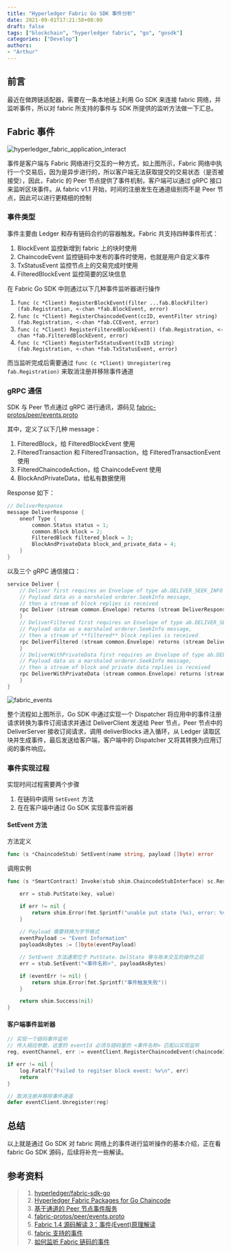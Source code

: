 ```yaml
---
title: "Hyperledger Fabric Go SDK 事件分析"
date: 2021-09-01T17:21:58+08:00
draft: false
tags: ["blockchain", "hyperledger fabric", "go", "gosdk"]
categories: ["Develop"]
authors:
- "Arthur"
---
```


## 前言

最近在做跨链适配器，需要在一条本地链上利用 Go SDK 来连接 fabric 网络，并监听事件，所以对 fabric 所支持的事件与 SDK 所提供的监听方法做一下汇总。

## Fabric 事件

![hyperledger_fabric_application_interact](https://cdn.jsdelivr.net/gh/pseudoyu/image-hosting@master/images/hyperledger_fabric_application_interact.png)

事件是客户端与 Fabric 网络进行交互的一种方式，如上图所示，Fabric 网络中执行一个交易后，因为是异步进行的，所以客户端无法获取提交的交易状态（是否被接受），因此，Fabric 的 Peer 节点提供了事件机制，客户端可以通过 gRPC 接口来监听区块事件。从 fabric v1.1 开始，时间的注册发生在通道级别而不是 Peer 节点，因此可以进行更精细的控制

### 事件类型

事件主要由 Ledger 和存有链码合约的容器触发。Fabric 共支持四种事件形式：

1. BlockEvent 监控新增到 fabric 上的块时使用
2. ChaincodeEvent 监控链码中发布的事件时使用，也就是用户自定义事件
3. TxStatusEvent 监控节点上的交易完成时使用
4. FilteredBlockEvent 监控简要的区块信息

在 Fabric Go SDK 中则通过以下几种事件监听器进行操作

1. `func (c *Client) RegisterBlockEvent(filter ...fab.BlockFilter) (fab.Registration, <-chan *fab.BlockEvent, error)`
2. `func (c *Client) RegisterChaincodeEvent(ccID, eventFilter string) (fab.Registration, <-chan *fab.CCEvent, error)`
3. `func (c *Client) RegisterFilteredBlockEvent() (fab.Registration, <-chan *fab.FilteredBlockEvent, error)`
4. `func (c *Client) RegisterTxStatusEvent(txID string) (fab.Registration, <-chan *fab.TxStatusEvent, error)`

而当监听完成后需要通过 `func (c *Client) Unregister(reg fab.Registration)` 来取消注册并移除事件通道

### gRPC 通信

SDK 与 Peer 节点通过 gRPC 进行通讯，源码见 [fabric-protos/peer/events.proto](https://github.com/hyperledger/fabric-protos/blob/main/peer/events.proto)

其中，定义了以下几种 message：

1. FilteredBlock，给 FilteredBlockEvent 使用
2. FilteredTransaction 和 FilteredTransaction，给 FilteredTransactionEvent 使用
3. FilteredChaincodeAction，给 ChaincodeEvent 使用
4. BlockAndPrivateData，给私有数据使用

Response 如下：

```go
// DeliverResponse
message DeliverResponse {
    oneof Type {
        common.Status status = 1;
        common.Block block = 2;
        FilteredBlock filtered_block = 3;
        BlockAndPrivateData block_and_private_data = 4;
    }
}
```

以及三个 gRPC 通信接口：

```go
service Deliver {
    // Deliver first requires an Envelope of type ab.DELIVER_SEEK_INFO with
    // Payload data as a marshaled orderer.SeekInfo message,
    // then a stream of block replies is received
    rpc Deliver (stream common.Envelope) returns (stream DeliverResponse) {
    }
    // DeliverFiltered first requires an Envelope of type ab.DELIVER_SEEK_INFO with
    // Payload data as a marshaled orderer.SeekInfo message,
    // then a stream of **filtered** block replies is received
    rpc DeliverFiltered (stream common.Envelope) returns (stream DeliverResponse) {
    }
    // DeliverWithPrivateData first requires an Envelope of type ab.DELIVER_SEEK_INFO with
    // Payload data as a marshaled orderer.SeekInfo message,
    // then a stream of block and private data replies is received
    rpc DeliverWithPrivateData (stream common.Envelope) returns (stream DeliverResponse) {
    }
}
```

![fabric_events](https://cdn.jsdelivr.net/gh/pseudoyu/image-hosting@master/images/fabric_events.svg)

整个流程如上图所示，Go SDK 中通过实现一个 Dispatcher 将应用中的事件注册请求转换为事件订阅请求并通过 DeliverClient 发送给 Peer 节点，Peer 节点中的 DeliverServer 接收订阅请求，调用 deliverBlocks 进入循环，从 Ledger 读取区块并生成事件，最后发送给客户端，客户端中的 Dispatcher 又将其转换为应用订阅的事件响应。


### 事件实现过程

实现时间过程需要两个步骤

1. 在链码中调用 `SetEvent` 方法
2. 在在客户端中通过 Go SDK 实现事件监听器

#### SetEvent 方法

方法定义

```go
func (s *ChaincodeStub) SetEvent(name string, payload []byte) error
```

调用实例

```go
func (s *SmartContract) Invoke(stub shim.ChaincodeStubInterface) sc.Response {

    err = stub.PutState(key, value)

    if err != nil {
        return shim.Error(fmt.Sprintf("unable put state (%s), error: %v", key, err))
    }
    
    // Payload 需要转换为字节格式
    eventPayload := "Event Information"
    payloadAsBytes := []byte(eventPayload)

    // SetEvent 方法通常位于 PutState、DelState 等与账本交互的操作之后
    err = stub.SetEvent("<事件名称>", payloadAsBytes)

    if (eventErr != nil) {
        return shim.Error(fmt.Sprintf("事件触发失败"))
    }

    return shim.Success(nil)
}
```

#### 客户端事件监听器

```go
// 实现一个链码事件监听
// 传入相应参数，这里的 eventId 必须与链码里的 <事件名称> 匹配以实现监听
reg, eventChannel, err := eventClient.RegisterChaincodeEvent(chaincodeID, eventID)

if err != nil {
    log.Fatalf("Failed to regitser block event: %v\n", err)
    return
}

// 取消注册并移除事件通道 
defer eventClient.Unregister(reg)
```

## 总结

以上就是通过 Go SDK 对 fabric 网络上的事件进行监听操作的基本介绍，正在看 fabric Go SDK 源码，后续将补充一些解读。

## 参考资料

> 1. [hyperledger/fabric-sdk-go](https://github.com/hyperledger/fabric-sdk-go)
> 2. [Hyperledger Fabric Packages for Go Chaincode](https://pkg.go.dev/github.com/hyperledger/fabric-chaincode-go)
> 3. [基于通道的 Peer 节点事件服务](https://hyperledger-fabric.readthedocs.io/zh_CN/latest/peer_event_services.html)
> 4. [fabric-protos/peer/events.proto](https://github.com/hyperledger/fabric-protos/blob/main/peer/event)
> 5. [Fabric 1.4 源码解读 3：事件(Event)原理解读](https://lessisbetter.site/2019/09/20/fabric-event-source/)
> 6. [fabric 支持的事件](https://www.jianshu.com/p/aecaae8aa3da)
> 7. [如何监听 Fabric 链码的事件](http://blog.hubwiz.com/2019/07/07/Hyperledger-fabric-chaincode-event/)